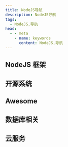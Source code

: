 ```yaml
---
title: NodeJS导航
description: NodeJS导航
tags: 
  - NodeJS,导航
head:
  - - meta
    - name: keywords
      content: NodeJS,导航
---
```


<script setup>
const nodejs = [
  {
    title: 'NodeJS',
    link: 'https://nodejs.org/en/',
    icon: '/images/logo/NodeJS.png',
    info: 'Node.js 是运行在服务端的 JavaScript',
  },
  {
    title: 'Koa',
    link: 'https://koajs.com/',
    icon: '/images/logo/empty.svg',
    info: '更小、更富有表现力、更健壮的 Web 框架',
  },
  {
    title: 'Express',
    link: 'https://expressjs.com/',
    icon: '/images/logo/empty.svg',
    info: 'Express 是一个简洁而灵活的 Node.js Web应用框架',
  },
  {
    title: 'Midway',
    link: 'http://www.midwayjs.org/',
    icon: '/images/logo/midwayjs.svg',
    info: 'Midway 是阿里巴巴 - 淘宝前端架构团队，基于渐进式理念研发的 Node.js 框架，通过自研的依赖注入容器，搭配各种上层模块，组合出适用于不同场景的解决方案',
  },
  {
    title: 'NestJS',
    link: 'https://nestjs.com/',
    icon: '/images/logo/nestjs.svg',
    info: 'NestJS - 支持 TypeScript 结合了 OOP （面向对象编程）、FP （函数式编程）和 FRP （函数响应式编程）的服务器端应用程序的开发框架',
  },
  {
    title: 'Fastify',
    link: 'https://www.fastify.io/',
    icon: '/images/logo/fastify.png',
    info: 'Fastify - 快速并且低开销的 web 框架，最快的 web 框架之一',
  },
  {
    title: 'hapi',
    link: 'https://hapi.dev/',
    icon: '/images/logo/hapi.png',
    info: '适用于快速搭建 RESTFUL API 的 web 框架',
  },
]

const cms = [
  {
    title: 'COOL',
    link: 'https://www.cool-js.com/',
    icon: '/images/logo/cool.png',
    info: '基于 Midway 开发的后台管理系统',
  },
  {
    title: 'Strapi',
    link: 'https://strapi.io/',
    icon: '/images/logo/strapi.png',
    info: 'Strapi 是一种灵活的、开放源码的无头CMS',
  },
  {
    title: 'Ghost',
    link: 'https://ghost.org/',
    icon: '/images/logo/Ghost.png',
    info: 'Ghost 是基于 Node.js 的开源博客系统，可以定义为 Wordpress 的 NodeJS 版本',
  },
]

const awesome = [
  {
    title: 'Awesome Node.js',
    link: 'https://github.com/sindresorhus/awesome-nodejs',
    icon: '/images/logo/github.png',
    info: 'Awesome Node.js',
  },
  {
    title: 'TNWX',
    link: 'https://javen205.gitee.io/tnwx/',
    icon: '/images/logo/empty.svg',
    info: 'TNWX 微信公众号、小程序、支付、企业微信开发脚手架，',
  },
  {
    title: 'Zod',
    link: 'https://github.com/colinhacks/zod/blob/master/README_ZH.md',
    icon: '/images/logo/zod.png',
    info: 'Zod 为 后端 Api 接口参数校验器，全面支持 TypeScript',
  },
  {
    title: 'svg-captcha',
    link: 'https://github.com/produck/svg-captcha',
    icon: '/images/logo/github.png',
    info: '在 Node.js 中生成 svg 格式的验证码',
  },
  {
    title: 'bcrypt.js',
    link: 'https://github.com/kelektiv/node.bcrypt.js',
    icon: '/images/logo/github.png',
    info: '一款加盐(salt)加密的包',
  },
  {
    title: 'jsencrypt',
    link: 'http://travistidwell.com/jsencrypt/',
    icon: '/images/logo/github.png',
    info: '基于 rsa 加解密库',
  },
  {
    title: 'Node-RSA',
    link: 'https://www.npmjs.com/package/node-rsa',
    icon: '/images/logo/npm.png',
    info: '生成/导出秘钥,加密/解密,签名/验证',
  },
  {
    title: 'directory-tree',
    link: 'https://www.npmjs.com/package/directory-tree',
    icon: '/images/logo/npm.png',
    info: '读取目录生成目录树',
  },
  {
    title: 'node-crawler',
    link: 'https://node-crawler.readthedocs.io/zh_CN/latest/',
    icon: '/images/logo/npm.png',
    info: '一个轻量级的node.js爬虫工具',
  },
  {
    title: 'globby',
    link: 'https://github.com/sindresorhus/globby',
    icon: '/images/logo/github.png',
    info: '基于 fast-glob 的遍历文件系统和返回路径名的包',
  },
  {
    title: 'fs-extra',
    link: 'https://www.npmjs.com/package/fs-extra',
    icon: '/images/logo/npm.png',
    info: 'fs 模块的扩展，如：copy(), remove(), mkdirs()等等',
  },
  {
    title: 'class-validator',
    link: 'https://github.com/typestack/class-validator',
    icon: '/images/logo/empty.svg',
    info: '基于装饰器和非装饰器的验证',
  },
  {
    title: 'Multer',
    link: 'https://github.com/expressjs/multer',
    icon: '/images/logo/empty.svg',
    info: ' 处理 multipart/form-data 类型的表单数据中间件，主用于上传文件',
  },
]

const sql = [
  {
    title: 'PostgreSQL',
    link: 'https://www.postgresql.org/',
    icon: '/images/logo/PostgreSQL.png',
    info: '最先进的开源关系数据库',
  },
  {
    title: 'Redis',
    link: 'https://redis.io/',
    icon: '/images/logo/redis.png',
    info: 'Redis key-value 存储数据库',
  },
  {
    title: 'MongoDB',
    link: 'https://www.mongodb.com/',
    icon: '/images/logo/mongodb.svg',
    info: 'MongoDB 是一个基于分布式文件存储的数据库',
  },
  {
    title: 'mongoose',
    link: 'https://mongoosejs.com/',
    icon: '/images/logo/mongoosejs.png',
    info: 'Mongoose 是一个对象文档模型(ODM)库',
  },
  {
    title: 'LowDB',
    link: 'https://github.com/typicode/lowdb',
    icon: '/images/logo/github.png',
    info: '本地 JSON 数据库，支持Electron、NodeJS和浏览器',
  },
  {
    title: 'SQLite',
    link: 'https://sqlite.org/',
    icon: '/images/logo/SQLite.svg',
    info: 'NodeJS 关系型数据库第一选择方案',
  },
  {
    title: 'electron-store',
    link: 'https://github.com/sindresorhus/electron-store',
    icon: '/images/logo/github.png',
    info: 'Electron 数据持久化存储',
  },
  {
    title: 'PouchDB',
    link: 'https://pouchdb.com/',
    icon: '/images/logo/PouchDB.png',
    info: 'PouchDB 是一款浏览器数据库，支持将本地数据同步到远端数据库',
  },
  {
    title: 'Prisma',
    link: 'https://prisma.yoga/',
    icon: '/images/logo/prisma.svg',
    info: '下一代 Node.js、TypeScript、Go 的数据库 ORM',
  },
  {
    title: 'Sequelize',
    link: 'https://sequelize.org/',
    icon: '/images/logo/Sequelize.svg',
    info: 'Sequelize 是一个基于 promise 的 Node.js ORM',
  },
  {
    title: 'TypeORM',
    link: 'https://typeorm.io/',
    icon: '/images/logo/typeorm.png',
    info: 'TypeORM 是 node.js 现有社区最成熟的对象关系映射器（ORM ）',
  },
  {
    title: 'TypeORM 中文',
    link: 'https://typeorm.biunav.com/zh/',
    icon: '/images/logo/typeorm.svg',
    info: 'TypeORM 中文文档',
  },
  {
    title: 'GraphQL',
    link: 'https://graphql.org/',
    icon: '/images/logo/graphql.svg',
    info: 'GraphQL 既是一种用于 API 的查询语言也是一个满足你数据查询的运行时',
  },
  {
    title: 'pgAdmin',
    link: 'https://www.pgadmin.org/',
    icon: '/images/logo/pgAdmin.svg',
    info: '开源免费的 PostgreSQL 数据库管理工具',
  },
]

const cloud = [
  {
    title: '阿里云',
    link: 'https://www.aliyun.com/',
    icon: '/images/logo/aliyun.png',
  },
  {
    title: '腾讯云',
    link: 'https://cloud.tencent.com/',
    icon: '/images/logo/tencent.png',
  },
  {
    title: '七牛云',
    link: 'https://www.qiniu.com/',
    icon: '/images/logo/qiniu.png',
  },
]
</script>

## NodeJS 框架

<MyLink :links="nodejs"/>

## 开源系统

<MyLink :links="cms"/>

## Awesome 

<MyLink :links="awesome"/>

## 数据库相关

<MyLink :links="sql"/>

## 云服务

<MyLink :links="cloud"/>
